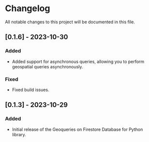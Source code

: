 # Changelog

All notable changes to this project will be documented in this file.

## [0.1.6] - 2023-10-30

### Added

- Added support for asynchronous queries, allowing you to perform geospatial queries asynchronously.

### Fixed

- Fixed build issues.

## [0.1.3] - 2023-10-29

### Added

- Initial release of the Geoqueries on Firestore Database for Python library.